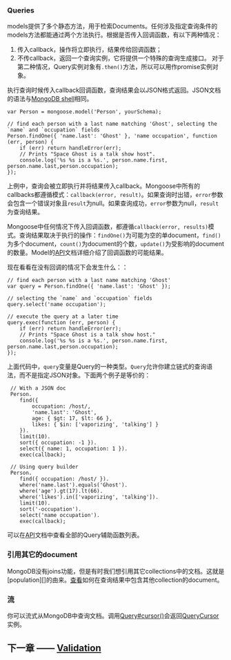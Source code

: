 ### Queries

models提供了多个静态方法，用于检索Documents。任何涉及指定查询条件的models方法都能通过两个方法执行。根据是否传入回调函数，有以下两种情况：
   1. 传入callback，操作将立即执行，结果传给回调函数；
   2. 不传callback，返回一个查询实例，它将提供一个特殊的查询生成接口。
对于第二种情况，Query实例对象有`.then()`方法，所以可以用作promise实例对象。

执行查询时候传入callback回调函数，查询结果会以JSON格式返回。JSON文档的语法与[MongoDB shell][]相同。
    
    var Person = mongoose.model('Person', yourSchema);

    // find each person with a last name matching 'Ghost', selecting the `name` and `occupation` fields
    Person.findOne({ 'name.last': 'Ghost' }, 'name occupation', function (err, person) {
        if (err) return handleError(err);
        // Prints "Space Ghost is a talk show host".
        console.log('%s %s is a %s.', person.name.first, person.name.last,person.occupation);
    });

上例中，查询会被立即执行并将结果传入callback。Mongoose中所有的callbacks都遵循模式：`callback(error, result)`。如果查询时出错，`error`参数会包含一个错误对象且`result`为null。如果查询成功，`error`参数为null，`result`为查询结果。

Mongoose中任何情况下传入回调函数，都遵循`callback(error, results)`模式。查询结果取决于执行的操作：`findOne()`为可能为空的单document，`find()`为多个document，`count()`为document的个数，`update()`为受影响的document的数量。Model的[API][]文档详细介绍了回调函数的可能结果。

现在看看在没有回调的情况下会发生什么：：

    // find each person with a last name matching 'Ghost'
    var query = Person.findOne({ 'name.last': 'Ghost' });

    // selecting the `name` and `occupation` fields
    query.select('name occupation');

    // execute the query at a later time
    query.exec(function (err, person) {
        if (err) return handleError(err);
        // Prints "Space Ghost is a talk show host."
        console.log('%s %s is a %s.', person.name.first, person.name.last,person.occupation);
    });

上面代码中，`query`变量是Query的一种类型。`Query`允许你建立链式的查询语法，而不是指定JSON对象。下面两个例子是等价的：

     // With a JSON doc
     Person.
        find({
            occupation: /host/,
            'name.last': 'Ghost',
            age: { $gt: 17, $lt: 66 },
            likes: { $in: ['vaporizing', 'talking'] }
        }).
        limit(10).
        sort({ occupation: -1 }).
        select({ name: 1, occupation: 1 }).
        exec(callback);
    
     // Using query builder
     Person.
        find({ occupation: /host/ }).
        where('name.last').equals('Ghost').
        where('age').gt(17).lt(66).
        where('likes').in(['vaporizing', 'talking']).
        limit(10).
        sort('-occupation').
        select('name occupation').
        exec(callback);

可以在[API][]文档中查看全部的Query辅助函数列表。

### 引用其它的document

MongoDB没有joins功能，但是有时我们想引用其它collections中的文档。这就是[population][]的由来。[查看][]如何在查询结果中包含其他collection的document。

### 流

你可以流式从MongoDB中查询文档。调用[Query#cursor()][]会返回[QueryCursor][]实例。

## 下一章 —— [Validation][]

[Validation]:https://github.com/dreamFlyingCat/mongoose-API/blob/master/docs/Schemas/Validation.md
[MongoDB shell]:http://docs.mongodb.org/manual/tutorial/query-documents/
[API]:http://mongoosejs.com/docs/api.html#model-js
[查看]:http://mongoosejs.com/docs/api.html#query_Query-populate
[Query#cursor()]:http://mongoosejs.com/docs/api.html#querycursor-js
[QueryCursor]:http://mongoosejs.com/docs/api.html#query_Query-cursor


        